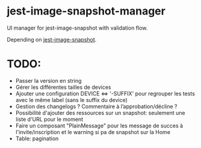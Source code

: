 # jest-image-snapshot-manager

UI manager for jest-image-snapshot with validation flow.

Depending on [jest-image-snapshot](https://github.com/americanexpress/jest-image-snapshot).


# TODO:
-  Passer la version en string
-  Gérer les différentes tailles de devices
  -  Ajouter une configuration DEVICE <=> '-SUFFIX' pour regrouper les tests avec le même label (sans le suffix du device)
-  Gestion des changelogs ? Commentaire à l’approbation/décline ?
-  Possibilité d'ajouter des ressources sur un snapshot: seulement une liste d'URL pour le moment
-  Faire un composant "PlainMessage" pour les message de succes à l'invite/inscription et le warning si pa de snapshot sur la Home
-  Table: pagination